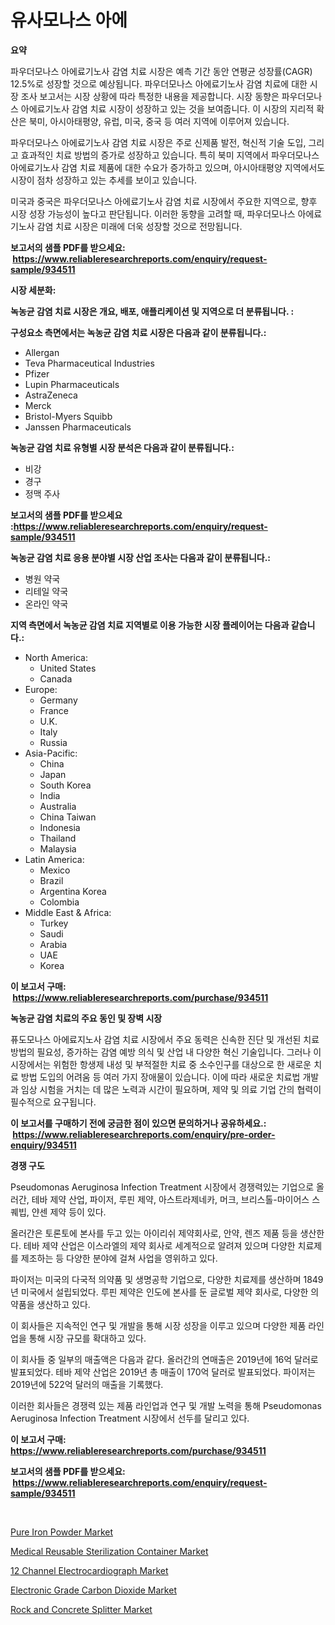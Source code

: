 <p><h1>유사모나스 아에</h1></p><p><strong>요약</strong></p>
<p><p>파우더모나스 아에료기노사 감염 치료 시장은 예측 기간 동안 연평균 성장률(CAGR) 12.5%로 성장할 것으로 예상됩니다. 파우더모나스 아에료기노사 감염 치료에 대한 시장 조사 보고서는 시장 상황에 따라 특정한 내용을 제공합니다. 시장 동향은 파우더모나스 아에료기노사 감염 치료 시장이 성장하고 있는 것을 보여줍니다. 이 시장의 지리적 확산은 북미, 아시아태평양, 유럽, 미국, 중국 등 여러 지역에 이루어져 있습니다.</p><p>파우더모나스 아에료기노사 감염 치료 시장은 주로 신제품 발전, 혁신적 기술 도입, 그리고 효과적인 치료 방법의 증가로 성장하고 있습니다. 특히 북미 지역에서 파우더모나스 아에료기노사 감염 치료 제품에 대한 수요가 증가하고 있으며, 아시아태평양 지역에서도 시장이 점차 성장하고 있는 추세를 보이고 있습니다.</p><p>미국과 중국은 파우더모나스 아에료기노사 감염 치료 시장에서 주요한 지역으로, 향후 시장 성장 가능성이 높다고 판단됩니다. 이러한 동향을 고려할 때, 파우더모나스 아에료기노사 감염 치료 시장은 미래에 더욱 성장할 것으로 전망됩니다.</p></p>
<p><strong>보고서의 샘플 PDF를 받으세요: &nbsp;<a href="https://www.reliableresearchreports.com/enquiry/request-sample/934511">https://www.reliableresearchreports.com/enquiry/request-sample/934511</a></strong></p>
<p><strong>시장 세분화:</strong></p>
<p><strong> 녹농균 감염 치료 시장은 개요, 배포, 애플리케이션 및 지역으로 더 분류됩니다. :</strong></p>
<p><strong>구성요소 측면에서는 녹농균 감염 치료 시장은 다음과 같이 분류됩니다.:</strong></p>
<p><ul><li>Allergan</li><li>Teva Pharmaceutical Industries</li><li>Pfizer</li><li>Lupin Pharmaceuticals</li><li>AstraZeneca</li><li>Merck</li><li>Bristol-Myers Squibb</li><li>Janssen Pharmaceuticals</li></ul></p>
<p><strong> 녹농균 감염 치료 유형별 시장 분석은 다음과 같이 분류됩니다.:</strong></p>
<p><ul><li>비강</li><li>경구</li><li>정맥 주사</li></ul></p>
<p><strong>보고서의 샘플 PDF를 받으세요 :<a href="https://www.reliableresearchreports.com/enquiry/request-sample/934511">https://www.reliableresearchreports.com/enquiry/request-sample/934511</a></strong></p>
<p><strong> 녹농균 감염 치료 응용 분야별 시장 산업 조사는 다음과 같이 분류됩니다.:</strong></p>
<p><ul><li>병원 약국</li><li>리테일 약국</li><li>온라인 약국</li></ul></p>
<p><strong>지역 측면에서 녹농균 감염 치료 지역별로 이용 가능한 시장 플레이어는 다음과 같습니다.:</strong></p>
<p><ul>
    <li>
        North America:
        <ul>
            <li>United States</li>
            <li>Canada</li>
        </ul>
    </li>
    <li>
        Europe:
        <ul>
            <li>Germany</li>
            <li>France</li>
            <li>U.K.</li>
            <li>Italy</li>
            <li>Russia</li>
        </ul>
    </li>
    <li>
        Asia-Pacific:
        <ul>
            <li>China</li>
            <li>Japan</li>
            <li>South Korea</li>
            <li>India</li>
            <li>Australia</li>
            <li>China Taiwan</li>
            <li>Indonesia</li>
            <li>Thailand</li>
            <li>Malaysia</li>
        </ul>
    </li>
    <li>
        Latin America:
        <ul>
            <li>Mexico</li>
            <li>Brazil</li>
            <li>Argentina Korea</li>
            <li>Colombia</li>
        </ul>
    </li>
    <li>
        Middle East & Africa:
        <ul>
            <li>Turkey</li>
            <li>Saudi</li>
            <li>Arabia</li>
            <li>UAE</li>
            <li>Korea</li>
        </ul>
    </li>
    </ul></p>
<p><strong>이 보고서 구매: &nbsp;<a href="https://www.reliableresearchreports.com/purchase/934511">https://www.reliableresearchreports.com/purchase/934511</a></strong></p>
<p><strong>녹농균 감염 치료의 주요 동인 및 장벽 시장</strong></p>
<p><p>퓨도모나스 아에료지노사 감염 치료 시장에서 주요 동력은 신속한 진단 및 개선된 치료 방법의 필요성, 증가하는 감염 예방 의식 및 산업 내 다양한 혁신 기술입니다. 그러나 이 시장에서는 위험한 항생제 내성 및 부적절한 치료 중 소수인구를 대상으로 한 새로운 치료 방법 도입의 어려움 등 여러 가지 장애물이 있습니다. 이에 따라 새로운 치료법 개발과 임상 시험을 거치는 데 많은 노력과 시간이 필요하며, 제약 및 의료 기업 간의 협력이 필수적으로 요구됩니다.</p></p>
<p><strong>이 보고서를 구매하기 전에 궁금한 점이 있으면 문의하거나 공유하세요.: &nbsp;<a href="https://www.reliableresearchreports.com/enquiry/pre-order-enquiry/934511">https://www.reliableresearchreports.com/enquiry/pre-order-enquiry/934511</a></strong></p>
<p><strong>경쟁 구도</strong></p>
<p><p>Pseudomonas Aeruginosa Infection Treatment 시장에서 경쟁력있는 기업으로 올러간, 테바 제약 산업, 파이저, 루핀 제약, 아스트라제네카, 머크, 브리스톨-마이어스 스퀘빕, 얀센 제약 등이 있다. </p><p>올러간은 토론토에 본사를 두고 있는 아이리쉬 제약회사로, 안약, 렌즈 제품 등을 생산한다. 테바 제약 산업은 이스라엘의 제약 회사로 세계적으로 알려져 있으며 다양한 치료제를 제조하는 등 다양한 분야에 걸쳐 사업을 영위하고 있다.</p><p>파이저는 미국의 다국적 의약품 및 생명공학 기업으로, 다양한 치료제를 생산하며 1849년 미국에서 설립되었다. 루핀 제약은 인도에 본사를 둔 글로벌 제약 회사로, 다양한 의약품을 생산하고 있다.</p><p>이 회사들은 지속적인 연구 및 개발을 통해 시장 성장을 이루고 있으며 다양한 제품 라인업을 통해 시장 규모를 확대하고 있다.</p><p>이 회사들 중 일부의 매출액은 다음과 같다. 올러간의 연매출은 2019년에 16억 달러로 발표되었다. 테바 제약 산업은 2019년 총 매출이 170억 달러로 발표되었다. 파이저는 2019년에 522억 달러의 매출을 기록했다.</p><p>이러한 회사들은 경쟁력 있는 제품 라인업과 연구 및 개발 노력을 통해 Pseudomonas Aeruginosa Infection Treatment 시장에서 선두를 달리고 있다.</p></p>
<p><strong>이 보고서 구매: &nbsp; <a href="https://www.reliableresearchreports.com/purchase/934511">https://www.reliableresearchreports.com/purchase/934511</a></strong></p>
<p><strong>보고서의 샘플 PDF를 받으세요: &nbsp;<a href="https://www.reliableresearchreports.com/enquiry/request-sample/934511">https://www.reliableresearchreports.com/enquiry/request-sample/934511</a></strong><strong></strong></p>
<p>&nbsp;</p>
<p><p><a href="https://view.publitas.com/reportprime-1/pure-iron-powder-market-size-share-trends-analysis-report-by-material-by-type-by-end-user-by-region-and-segment-forecasts-2024-2031/">Pure Iron Powder Market</a></p><p><a href="https://issuu.com/reportprime-2/docs/medical-reusable-sterilization-container-market-si">Medical Reusable Sterilization Container Market</a></p><p><a href="https://github.com/jhcraigie/Market-Research-Report-List-2/blob/main/12-channel-electrocardiograph-market.md">12 Channel Electrocardiograph Market</a></p><p><a href="https://copper-carbon-84f.notion.site/Electronic-Grade-Carbon-Dioxide-Market-Offers-Provide-Insightful-Data-for-the-Time-Period-from-2024--65995e38447a495b9844431bbb178755">Electronic Grade Carbon Dioxide Market</a></p><p><a href="https://issuu.com/reportprime-2/docs/rock-and-concrete-splitter-market-size-2030.pptx">Rock and Concrete Splitter Market</a></p></p>